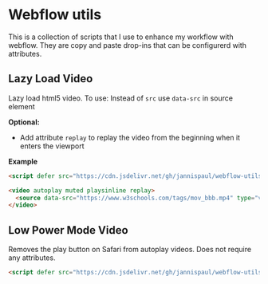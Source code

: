 # Webflow utils

This is a collection of scripts that I use to enhance my workflow with webflow. They are copy and paste drop-ins that can be configurerd with attributes.

## Lazy Load Video

Lazy load html5 video. To use:
Instead of `src` use `data-src` in source element

**Optional:**

- Add attribute `replay` to replay the video from the beginning when it enters the viewport

**Example**

```html
<script defer src="https://cdn.jsdelivr.net/gh/jannispaul/webflow-utils@latest/dist/videolazyload.js"></script>

<video autoplay muted playsinline replay>
  <source data-src="https://www.w3schools.com/tags/mov_bbb.mp4" type="video/mp4" />
</video>
```

## Low Power Mode Video

Removes the play button on Safari from autoplay videos. Does not require any attributes.

```html
<script defer src="https://cdn.jsdelivr.net/gh/jannispaul/webflow-utils@latest/dist/videolowpowermode.js"></script>
```
